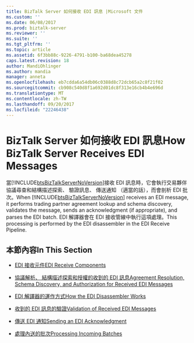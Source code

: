 ```yaml
---
title: BizTalk Server 如何接收 EDI 訊息 |Microsoft 文件
ms.custom: ''
ms.date: 06/08/2017
ms.prod: biztalk-server
ms.reviewer: ''
ms.suite: ''
ms.tgt_pltfrm: ''
ms.topic: article
ms.assetid: 6f3bb88c-9226-4791-b100-ba68dea45278
caps.latest.revision: 18
author: MandiOhlinger
ms.author: mandia
manager: anneta
ms.openlocfilehash: eb7cdda6a54db06c0388d8c72dcb65a2c8f21f02
ms.sourcegitcommit: cb908c540d8f1a692d01dc8f313e16cb4b4e696d
ms.translationtype: MT
ms.contentlocale: zh-TW
ms.lasthandoff: 09/20/2017
ms.locfileid: "22246438"
---
```

# <a name="how-biztalk-server-receives-edi-messages"></a><span data-ttu-id="8be09-102">BizTalk Server 如何接收 EDI 訊息</span><span class="sxs-lookup"><span data-stu-id="8be09-102">How BizTalk Server Receives EDI Messages</span></span>
<span data-ttu-id="8be09-103">當[!INCLUDE[btsBizTalkServerNoVersion](../includes/btsbiztalkservernoversion-md.md)]接收 EDI 訊息時，它會執行交易夥伴協議尋查和結構描述探索、 驗證訊息、 傳送通知 （適當的話），而會剖析 EDI 批次。</span><span class="sxs-lookup"><span data-stu-id="8be09-103">When [!INCLUDE[btsBizTalkServerNoVersion](../includes/btsbiztalkservernoversion-md.md)] receives an EDI message, it performs trading partner agreement lookup and schema discovery, validates the message, sends an acknowledgment (if appropriate), and parses the EDI batch.</span></span> <span data-ttu-id="8be09-104">EDI 解譯器會在 EDI 接收管線中執行這項處理。</span><span class="sxs-lookup"><span data-stu-id="8be09-104">This processing is performed by the EDI disassembler in the EDI Receive Pipeline.</span></span>  
  
## <a name="in-this-section"></a><span data-ttu-id="8be09-105">本節內容</span><span class="sxs-lookup"><span data-stu-id="8be09-105">In This Section</span></span>  
  
-   [<span data-ttu-id="8be09-106">EDI 接收元件</span><span class="sxs-lookup"><span data-stu-id="8be09-106">EDI Receive Components</span></span>](../core/edi-receive-components.md)  
  
-   [<span data-ttu-id="8be09-107">協議解析、 結構描述探索和授權的收到的 EDI 訊息</span><span class="sxs-lookup"><span data-stu-id="8be09-107">Agreement Resolution, Schema Discovery, and Authorization for Received EDI Messages</span></span>](../core/agreement-resolution-schema-discovery-and-authorization-for-received-edi.md)  
  
-   [<span data-ttu-id="8be09-108">EDI 解譯器的運作方式</span><span class="sxs-lookup"><span data-stu-id="8be09-108">How the EDI Disassembler Works</span></span>](../core/how-the-edi-disassembler-works.md)  
  
-   [<span data-ttu-id="8be09-109">收到的 EDI 訊息的驗證</span><span class="sxs-lookup"><span data-stu-id="8be09-109">Validation of Received EDI Messages</span></span>](../core/validation-of-received-edi-messages.md)  
  
-   [<span data-ttu-id="8be09-110">傳送 EDI 通知</span><span class="sxs-lookup"><span data-stu-id="8be09-110">Sending an EDI Acknowledgment</span></span>](../core/sending-an-edi-acknowledgment.md)  
  
-   [<span data-ttu-id="8be09-111">處理內送的批次</span><span class="sxs-lookup"><span data-stu-id="8be09-111">Processing Incoming Batches</span></span>](../core/processing-incoming-batches.md)